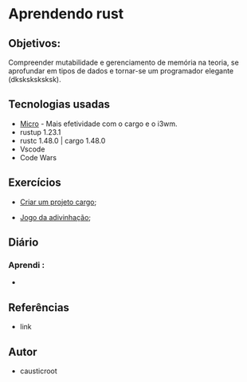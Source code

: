 # Aprendendo rust

## Objetivos:

Compreender mutabilidade  e gerenciamento de memória na teoria,
se aprofundar em tipos de dados e tornar-se um programador elegante (dksksksksksk).



## Tecnologias usadas

* [Micro](https://github.com/zyedidia/micro) - Mais efetividade com o cargo e o i3wm.
* rustup 1.23.1
* rustc 1.48.0 | cargo 1.48.0
* Vscode
* Code Wars

## Exercícios

* [Criar um projeto cargo](https://github.com/causticroot/learning-rust/blob/main/Exercises/hello_cargo/src/main.rs); 

* [Jogo da adivinhação](LINK);

## Diário

### Aprendi :
* 

## Referências

* link


## Autor

* causticroot
